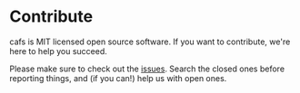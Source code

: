 # Contribute

cafs is MIT licensed open source software. If you want to contribute, we're here to help you succeed.

Please make sure to check out the [issues](https://github.com/qri-io/cafs/issues). Search the closed ones before reporting things, and (if you can!) help us with open ones.